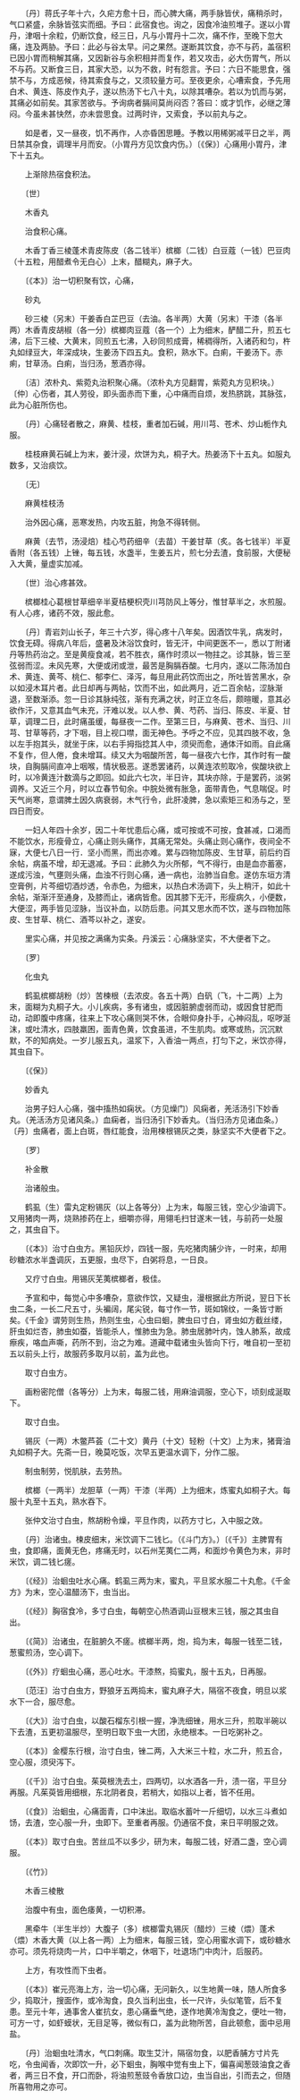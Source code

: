<!-- { "loadSidebar": true } -->
　　〔丹〕蒋氏子年十六，久疟方愈十日，而心脾大痛，两手脉皆伏，痛稍杀时，气口紧盛，余脉皆弦实而细。予曰：此宿食也。询之，因食冷油煎堆子。遂以小胃丹，津咽十余粒，仍断饮食，经三日，凡与小胃丹十二次，痛不作，至晚下忽大痛，连及两胁。予曰：此必与谷太早。问之果然。遂断其饮食，亦不与药，盖宿积已因小胃而稍解其痛，又因新谷与余积相并而复作，若又攻击，必大伤胃气，所以不与药。又断食三日，其家大恐，以为不救，时有怨言。予曰：六日不能思食，强禁不与，方成恶候，待其索食与之，又须较量方可。至夜更余，心嘈索食，予先用白术、黄连、陈皮作丸子，遂以热汤下七八十丸，以除其嘈杂。若以为饥而与粥，其痛必如前矣。其家苦欲与。予询病者膈间莫尚闷否？答曰：或才饥作，必继之薄闷。今虽未甚快然，亦未尝思食。过两时许，又索食，予以前丸与之。

　　如是者，又一昼夜，饥不再作，人亦昏困思睡。予教以用稀粥减平日之半，两日禁其杂食，调理半月而安。（小胃丹方见饮食内伤。）〔《保》〕心痛用小胃丹，津下十五丸。

　　上渐除热宿食积法。

　　〔世〕

　　木香丸

　　治食积心痛。

　　木香丁香三棱蓬术青皮陈皮（各二钱半）槟榔（二钱）白豆蔻（一钱）巴豆肉（十五粒，用醋煮令无白心）上末，醋糊丸，麻子大。

　　〔《本》〕治一切积聚有饮，心痛，

　　砂丸

　　砂三棱（另末）干姜香白芷巴豆（去油。各半两）大黄（另末）干漆（各半两）木香青皮胡椒（各一分）槟榔肉豆蔻（各一个）上为细末，酽醋二升，煎五七沸，后下三棱、大黄末，同煎五七沸，入砂同煎成膏，稀稠得所，入诸药和匀，杵丸如绿豆大，年深成块，生姜汤下四五丸。食积，熟水下。白痢，干姜汤下。赤痢，甘草汤。白痢，当归汤，葱酒亦得。

　　〔洁〕浓朴丸、紫菀丸治积聚心痛。（浓朴丸方见翻胃，紫菀丸方见积块。）〔仲〕心伤者，其人劳役，即头面赤而下重，心中痛而自烦，发热脐跳，其脉弦，此为心脏所伤也。

　　〔丹〕心痛轻者散之，麻黄、桂枝，重者加石碱，用川芎、苍术、炒山栀作丸服。

　　桂枝麻黄石碱上为末，姜汁浸，炊饼为丸，桐子大。热姜汤下十五丸。如服丸数多，又治痰饮。

　　〔无〕

　　麻黄桂枝汤

　　治外因心痛，恶寒发热，内攻五脏，拘急不得转侧。

　　麻黄（去节，汤浸焙）桂心芍药细辛（去苗）干姜甘草（炙。各七钱半）半夏香附（各五钱）上锉，每五钱，水盏半，生姜五片，煎七分去渣，食前服，大便秘入大黄，量虚实加减。

　　〔世〕治心疼甚效。

　　槟榔桂心葛根甘草细辛半夏桔梗枳壳川芎防风上等分，惟甘草半之，水煎服。有人心疼，诸药不效，服此愈。

　　〔丹〕青岩刘山长子，年三十六岁，得心疼十八年矣。因酒饮牛乳，病发时，饮食无碍。得病八年后，盛暑及沐浴饮食时，皆无汗，中间更医不一，悉以丁附诸丹等热药治之。至是黄瘦食减，若不胜衣，痛作时须以一物拄之。诊其脉，皆三至弦弱而涩。未风先寒，大便或闭或泄，最苦是胸膈吞酸。七月内，遂以二陈汤加白术、黄连、黄芩、桃仁、郁李仁、泽泻，每旦用此药饮而出之，所吐皆苦黑水，杂以如浸木耳片者。此日却再与两帖，饮而不出，如此两月，近二百余帖，涩脉渐退，至数渐添。忽一日诊其脉纯弦，渐有充满之状，时正立冬后，颇暄暖，意其必欲作汗，又意其血气未充，汗难以发。以人参、黄、芍药、当归、陈皮、半夏、甘草，调理二日，此时痛虽缓，每昼夜一二作。至第三日，与麻黄、苍术、当归、川芎、甘草等药，才下咽，目上视口噤，面无神色。予呼之不应，见其四肢不收，急以左手抱其头，就坐于床，以右手拇指捻其人中，须臾而愈，通体汗如雨。自此痛不复作，但人倦，食未增耳。续又大为咽酸所苦，每一昼夜六七作，其作时有一酸块，自胸膈间直冲上咽喉，情状极恶。遂悉罢诸药，以黄连浓煎取冷，俟酸块欲上时，以冷黄连汁数滴与之即回。如此六七次，半日许，其块亦除，于是罢药，淡粥调养。又近三个月，时以立春节旬余。中脘处微有胀急，面带青色，气息喘促。时天气尚寒，意谓脾土因久病衰弱，木气行令，此肝凌脾，急以索矩三和汤与之，至四日而安。

　　一妇人年四十余岁，因二十年忧患后心痛，或可按或不可按，食甚减，口渴而不能饮水，形瘦骨立，心痛止则头痛作，其痛无常处。头痛止则心痛作，夜间全不寐，大便七八日一行．坚小而黑，而出亦难。累与四物加陈皮、生甘草，前后约百余帖，病虽不增，却无退减。予曰：此肺久为火所郁，气不得行，由是血亦蓄塞，遂成污浊，气壅则头痛，血浊不行则心痛，通一病也，治肺当自愈。遂仿东垣方清空膏例，片芩细切酒炒透，令赤色，为细末，以热白术汤调下，头上稍汗，如此十余帖，渐渐汗至通身，及膝而止，诸病皆愈。因其膝下无汗，形瘦病久，小便数，大便涩，两手皆见涩脉，当议补血，以防后患。问其又思水而不饮，遂与四物加陈皮、生甘草、桃仁、酒芩以补之，遂安。

　　里实心痛，并见按之满痛为实条。丹溪云：心痛脉坚实，不大便者下之。

　　〔罗〕

　　化虫丸

　　鹤虱槟榔胡粉（炒）苦楝根（去浓皮。各五十两）白矾（飞，十二两）上为末，面糊为丸桐子大。小儿疾病，多有诸虫，或因脏腑虚弱而动，或因食甘肥而动，动即腹中疼痛，往来上下攻心痛则哭不休，合眼仰身扑手，心神闷乱，呕哕涎沫，或吐清水，四肢羸困，面青色黄，饮食虽进，不生肌肉。或寒或热，沉沉默默，不的知病处。一岁儿服五丸，温浆下，入香油一两点，打匀下之，米饮亦得，其虫自下。

　　〔《保》〕

　　妙香丸

　　治男子妇人心痛，强中搐热如痫状。（方见燥门）风痫者，羌活汤引下妙香丸。（羌活汤方见诸风条。）血痫者，当归汤引下妙香丸。（当归汤方见诸血条。）〔丹〕虫痛者，面上白斑，唇红能食，治用楝根锡灰之类，脉坚实不大便者下之。

　　〔罗〕

　　补金散

　　治诸般虫。

　　鹤虱（生）雷丸定粉锡灰（以上各等分）上为末，每服三钱，空心少油调下。又用猪肉一两，烧熟掺药在上，细嚼亦得，用翎毛扫甘遂末一钱，与前药一处服之，其虫自下。

　　〔《本》〕治寸白虫方。黑铅灰炒，四钱一服，先吃猪肉脯少许，一时来，却用砂糖浓水半盏调灰，五更服，虫尽下，白粥将息，一日良。

　　又疗寸白虫。用锡灰芜荑槟榔者，极佳。

　　予宣和中，每觉心中多嘈杂，意欲作饮，又疑虫，漫根据此方所说，翌日下长虫二条，一长二尺五寸，头褊阔，尾尖锐，每寸作一节，斑如锦纹，一条皆寸断矣。《千金》谓劳则生热，热则生虫，心虫曰蛔，脾虫曰寸白，肾虫如方截丝缕，肝虫如烂杏，肺虫如蚕，皆能杀人，惟肺虫为急。肺虫居肺叶内，蚀人肺系，故成瘵疾，咯血声嘶，药所不到，治之为难。道藏中载诸虫头皆向下行，唯自初一至初五以前头上行，故服药多取月以前，盖为此也。

　　取寸白虫方。

　　画粉密陀僧（各等分）上为末，每服二钱，用麻油调服，空心下，顷刻成涎取下。

　　取寸白虫。

　　锡灰（一两）木鳖芦荟（二十文）黄丹（十文）轻粉（十文）上为末，猪膏油丸如桐子大。先斋一日，晚莫吃饭，次早五更温水调下，分作二服。

　　制虫制劳，悦肌肤，去劳热。

　　槟榔（一两半）龙胆草（一两）干漆（半两）上为细末，炼蜜丸如桐子大。每服十丸至十五丸，熟水吞下。

　　张仲文治寸白虫，熬胡粉令燥，平旦作肉，以药方寸匕，入中服之效。

　　〔丹〕治诸虫。楝皮细末，米饮调下二钱匕。（《斗门方》。）〔《千》〕主脾胃有虫，食即痛，面黄无色，疼痛无时，以石州芜荑仁二两，和面炒令黄色为末，非时米饮，调二钱匕瘥。

　　〔《经》〕治蛔虫吐水心痛。鹤虱三两为末，蜜丸，平旦浆水服二十丸愈。《千金方》为末，空心温醋汤下，虫当出。

　　〔《经》〕胸宿食冷，多寸白虫，每朝空心热酒调山豆根末三钱，服之其虫自出。

　　〔《简》〕治诸虫，在脏腑久不瘥。槟榔半两，炮，捣为末，每服一钱至二钱，葱蜜煎汤，空心调下。

　　〔《外》〕疗蛔虫心痛，恶心吐水。干漆熬，捣蜜丸，服十五丸，日再服。

　　〔范汪〕治寸白虫方，野狼牙五两捣末，蜜丸麻子大，隔宿不夜食，明旦以浆水下一合，服尽愈。

　　〔《大》〕治寸白虫，以酸石榴东引根一握，净洗细锉，用水三升，煎取半碗以下去渣，五更初温服尽，至明日取下虫一大团，永绝根本。一日吃粥补之。

　　〔《本》〕金樱东行根，治寸白虫，锉二两，入大米三十粒，水二升，煎五合，空心服，须臾泻下。

　　〔《千》〕治寸白虫。茱萸根洗去土，四两切，以水酒各一升，渍一宿，平旦分再服。凡茱萸皆用细根，东北阴者良，若梢大，如指以上者，皆不任用。

　　〔《食》〕治蛔虫，心痛面青，口中沫出。取临水蓄叶一斤细切，以水三斗煮如饧，去渣，空心服一升，虫即下。至重者再服。仍通宿不食，来日平明服之效。

　　〔《本》〕取寸白虫。苦丝瓜不以多少，研为末，每服二钱，好酒二盏，空心调服。

　　〔《竹》〕

　　木香三棱散

　　治腹中有虫，面色痿黄，一切积滞。

　　黑牵牛（半生半炒）大腹子（多）槟榔雷丸锡灰（醋炒）三棱（煨）蓬术（煨）木香大黄（以上各一两）上为细末，每服三钱，空心用蜜水调下，或砂糖水亦可。须先将烧肉一片，口中半嚼之，休咽下，吐退场门中肉汁，后服药。

　　上方，有攻性而下虫者。

　　〔《本》〕崔元亮海上方，治一切心痛，无问新久，以生地黄一味，随人所食多少，捣取汁，搜面作，或冷淘食，良久当利出虫，长一尺许，头似笔管，后不复患。至元十年，通事舍人崔抗女，患心痛垂气绝，遂作地黄冷淘食之，便吐一物，可方一寸，如虾蟆状，无目足等，微似有口，盖为此物所苦，自此顿愈，面中忌用盐。

　　〔丹〕治蛔虫吐清水，气口刺痛。取生艾汁，隔宿勿食，以肥香脯方寸片先吃，令虫闻香，次即饮一升，必下蛔虫，胸喉中觉有虫上下，偏喜闻葱豉油食之香者，两三日不食，开口而卧，将油煎葱豉令香放口边，虫当自出，引而去之，但随所喜物用之亦可。

